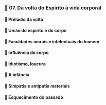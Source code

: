 ### 📑 07. Da volta do Espírito à vida corporal
#### 📃 Prelúdio da volta
#### 📃 União do espírito e do corpo
#### 📃 Faculdades morais e intelectuais do homem
#### 📃 Influência do corpo
#### 📃 Idiotismo, loucura
#### 📃 A infância
#### 📃 Simpatia e antipatia materiais
#### 📃 Esquecimento do passado
